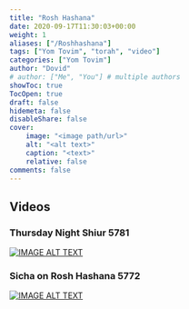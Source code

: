 ```yaml
---
title: "Rosh Hashana"
date: 2020-09-17T11:30:03+00:00
weight: 1
aliases: ["/Roshhashana"]
tags: ["Yom Tovim", "torah", "video"]
categories: ["Yom Tovim"]
author: "Dovid"
# author: ["Me", "You"] # multiple authors
showToc: true
TocOpen: true
draft: false
hidemeta: false
disableShare: false
cover:
    image: "<image path/url>"
    alt: "<alt text>"
    caption: "<text>"
    relative: false
comments: false
---
```

 ## Videos
 ### Thursday Night Shiur 5781
 [![IMAGE ALT TEXT](http://img.youtube.com/vi/v_Is7WsDt1o/0.jpg)](http://www.youtube.com/watch?v=v_Is7WsDt1o "Video Title")
 ### Sicha on Rosh Hashana 5772
 [![IMAGE ALT TEXT](http://img.youtube.com/vi/hQctP2Frno4/0.jpg)](http://www.youtube.com/watch?v=hQctP2Frno4 "Video Title")
